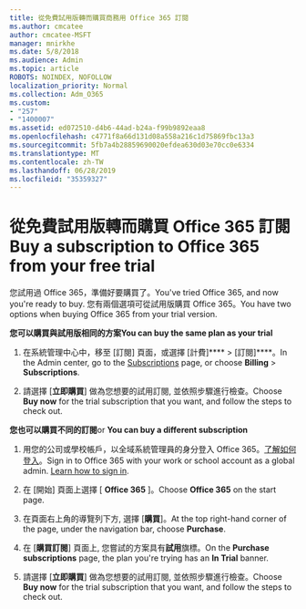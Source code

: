```yaml
---
title: 從免費試用版轉而購買商務用 Office 365 訂閱
ms.author: cmcatee
author: cmcatee-MSFT
manager: mnirkhe
ms.date: 5/8/2018
ms.audience: Admin
ms.topic: article
ROBOTS: NOINDEX, NOFOLLOW
localization_priority: Normal
ms.collection: Adm_O365
ms.custom:
- "257"
- "1400007"
ms.assetid: ed072510-d4b6-44ad-b24a-f99b9892eaa8
ms.openlocfilehash: c4771f8a66d131d08a558a216c1d75869fbc13a3
ms.sourcegitcommit: 5fb7a4b28859690020efdea630d03e70cc0e6334
ms.translationtype: MT
ms.contentlocale: zh-TW
ms.lasthandoff: 06/28/2019
ms.locfileid: "35359327"
---
```

# <a name="buy-a-subscription-to-office-365-from-your-free-trial"></a><span data-ttu-id="7d843-102">從免費試用版轉而購買 Office 365 訂閱</span><span class="sxs-lookup"><span data-stu-id="7d843-102">Buy a subscription to Office 365 from your free trial</span></span>

<span data-ttu-id="7d843-103">您試用過 Office 365，準備好要購買了。</span><span class="sxs-lookup"><span data-stu-id="7d843-103">You've tried Office 365, and now you're ready to buy.</span></span> <span data-ttu-id="7d843-104">您有兩個選項可從試用版購買 Office 365。</span><span class="sxs-lookup"><span data-stu-id="7d843-104">You have two options when buying Office 365 from your trial version.</span></span>
  
 <span data-ttu-id="7d843-105">**您可以購買與試用版相同的方案**</span><span class="sxs-lookup"><span data-stu-id="7d843-105">**You can buy the same plan as your trial**</span></span>
  
1. <span data-ttu-id="7d843-106">在系統管理中心中，移至 [訂閱][](https://go.microsoft.com/fwlink/p/?linkid=842054) 頁面，或選擇 [計費]\*\*\*\* \> [訂閱]\*\*\*\*。</span><span class="sxs-lookup"><span data-stu-id="7d843-106">In the Admin center, go to the [Subscriptions](https://go.microsoft.com/fwlink/p/?linkid=842054) page, or choose **Billing** \> **Subscriptions**.</span></span>

2. <span data-ttu-id="7d843-107">請選擇 [**立即購買**] 做為您想要的試用訂閱, 並依照步驟進行檢查。</span><span class="sxs-lookup"><span data-stu-id="7d843-107">Choose **Buy now** for the trial subscription that you want, and follow the steps to check out.</span></span>

<span data-ttu-id="7d843-108">**您也可以購買不同的訂閱**</span><span class="sxs-lookup"><span data-stu-id="7d843-108">or **You can buy a different subscription**</span></span>
  
1. <span data-ttu-id="7d843-109">用您的公司或學校帳戶，以全域系統管理員的身分登入 Office 365。[了解如何登入](https://support.office.com/article/e9eb7d51-5430-4929-91ab-6157c5a050b4)。</span><span class="sxs-lookup"><span data-stu-id="7d843-109">Sign in to Office 365 with your work or school account as a global admin. [Learn how to sign in](https://support.office.com/article/e9eb7d51-5430-4929-91ab-6157c5a050b4).</span></span>

2. <span data-ttu-id="7d843-110">在 [開始] 頁面上選擇 [ **Office 365** ]。</span><span class="sxs-lookup"><span data-stu-id="7d843-110">Choose **Office 365** on the start page.</span></span>

3. <span data-ttu-id="7d843-111">在頁面右上角的導覽列下方, 選擇 [**購買**]。</span><span class="sxs-lookup"><span data-stu-id="7d843-111">At the top right-hand corner of the page, under the navigation bar, choose **Purchase**.</span></span>

4. <span data-ttu-id="7d843-112">在 [**購買訂閱**] 頁面上, 您嘗試的方案具有**試用**旗標。</span><span class="sxs-lookup"><span data-stu-id="7d843-112">On the **Purchase subscriptions** page, the plan you're trying has an **In Trial** banner.</span></span>

5. <span data-ttu-id="7d843-113">請選擇 [**立即購買**] 做為您想要的試用訂閱, 並依照步驟進行檢查。</span><span class="sxs-lookup"><span data-stu-id="7d843-113">Choose **Buy now** for the trial subscription that you want, and follow the steps to check out.</span></span>
